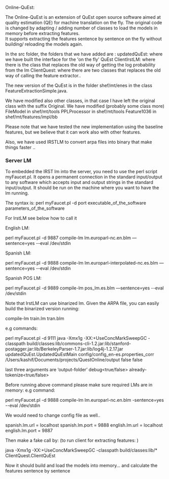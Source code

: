 Online-QuEst:

The Online-QuEst is an extension of QuEst open source software  aimed at quality estimation (QE) for machine translation on the fly. 
The original code is changed by adapting / adding number of classes to load the models in memory before extracting features.  
It supports extracting the features sentence by sentence on the fly without building/ reloading the models again.   

In the src folder, the folders that we have added are :
updatedQuEst: where we have built the interface for the 'on the fly' QuEst
ClientIrstLM: where there is the class that replaces the old way of getting the log probability from the lm
ClientQuest: where there are two classes that replaces the old way of calling the feature extractor.. 

The new version of the QuEst is in the folder shef/mt/enes in the class FeatureExtractionSimple.java.

We have modified also other classes, in that case I have left the original class with the suffix Original. We have modified (probably some class more)
FileModel in shef/mt/tools
PPLProcessor in shef/mt/tools
Feature1036 in shef/mt/features/impl/bb

Please note that we have tested the new implementation using the baseline features, but we believe that it can work also with other features.

Also, we have used IRSTLM to convert arpa files into binary that make things faster ..  

### Server LM ###
To embedded the IRST lm into the server, you need to use the perl script myFaucet.pl. It opens a permanent connection in the standard input/output to any software which accepts input and output strings in the standard input/output. It should be run on the machine where you want to have the lm running.

The syntax is:
perl myFaucet.pl -d port executable_of_the_software parameters_of_the_software

For IrstLM see below how to call it

English LM:

perl myFaucet.pl -d 9887 compile-lm lm.europarl-nc.en.blm —sentence=yes --eval /dev/stdin

Spanish LM:

perl myFaucet.pl -d 9888 compile-lm lm.europarl-interpolated-nc.es.blm —sentence=yes --eval /dev/stdin

Spanish POS LM:

perl myFaucet.pl -d 9889 compile-lm pos_lm.es.blm —sentence=yes --eval /dev/stdin

Note that IrstLM can use binarized lm. Given the ARPA file, you can easily build the binarized version running:

compile-lm train.lm tran.blm



e.g commands:


perl myFaucet.pl -d 9111 java -Xmx1g -XX:+UseConcMarkSweepGC -classpath build/classes:lib/commons-cli-1.2.jar:lib/stanford-postagger.jar:lib/BerkeleyParser-1.7.jar:lib/log4j-1.2.17.jar updatedQuEst.UpdatedQuEstMain  config/config_en-es.properties_corr /Users/kashif/Documents/projects/QuestOnline/output false false

last three arguments are ‘output-folder’ debug<true/false> already-tokenize<true/false>  

Before running above command please make sure required LMs are in memory:
e.g command:

perl myFaucet.pl -d 9888 compile-lm lm.europarl-nc.en.blm -sentence=yes --eval /dev/stdin


We would need to change config file as well.. 

spanish.lm.url							= localhost
spanish.lm.port							= 9888
english.lm.url							= localhost
english.lm.port							= 9887

Then make a fake call by: (to run client for extracting features: )

java -Xmx1g -XX:+UseConcMarkSweepGC -classpath build/classes:lib/* ClientQuest.ClientQuEst

Now it should build and load the models into memory… and calculate the features sentence by sentence

